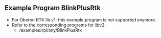 ## Example Program BlinkPlusRtk

* For Oberon RTK lib v1: this example program is not supported anymore.
* Refer to the corresponding programs for libv2:
  * /examples/rpi/any/BlinkPlusRtk